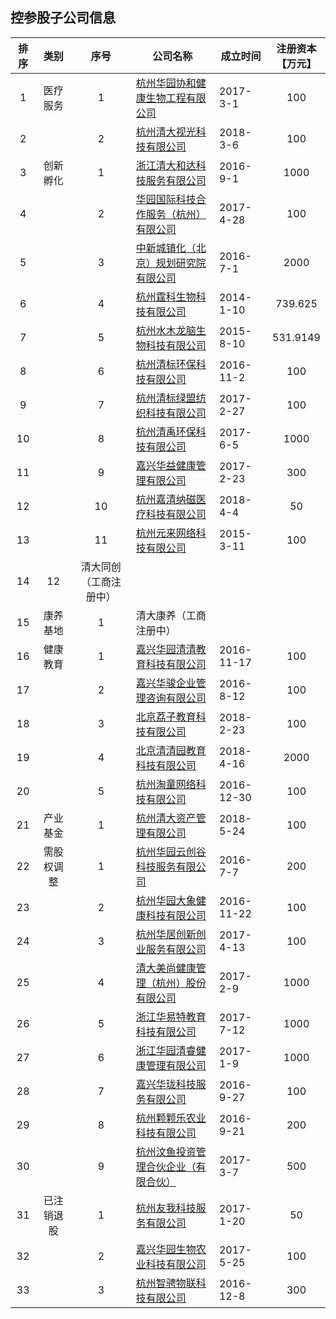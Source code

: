 ## 控参股子公司信息

|排序|类别|序号|公司名称|成立时间|注册资本<br>【万元】|
|:--:|:---:|:--:|----|----|:---:|
|1|医疗服务|1|[杭州华园协和健康生物工程有限公司](https://www.qichacha.com/firm_de434af32e24d380b27f34135e64b9f9.html)|2017-3-1|100|
|2||2|[杭州清大视光科技有限公司](https://www.qichacha.com/firm_00812c87f494a8171cc4a01e79f7bbc4.html)|2018-3-6|100|
|3|创新孵化|1|[浙江清大和达科技服务有限公司](https://www.qichacha.com/firm_a5f683012c3491fa660cf86fe7013a6e.html)|2016-9-1|1000|
|4||2|[华园国际科技合作服务（杭州）有限公司](https://www.qichacha.com/firm_7f471c915c766eb0db3e798a40dde672.html)|2017-4-28|100|
|5||3|[中新城镇化（北京）规划研究院有限公司](https://www.qichacha.com/firm_3d0fca12985c345294935308e42e2600.html)|2016-7-1|2000|
|6||4|[杭州霆科生物科技有限公司](https://www.qichacha.com/firm_7a19175e8891a0c7ade972980e10a992.html)|2014-1-10|739.625|
|7||5|[杭州水木龙脑生物科技有限公司](https://www.qichacha.com/firm_197e577d8d5f6b0d3d67bafa97474765.html)|2015-8-10|531.9149|
|8||6|[杭州清标环保科技有限公司](https://www.qichacha.com/firm_4613c625834cda570b1a2b6466a0a530.html)|2016-11-2|100|
|9||7|[杭州清标绿盟纺织科技有限公司](https://www.qichacha.com/firm_88124dbbe2706806f454ae6393d212c3.html)|2017-2-27|100|
|10||8|[杭州清禹环保科技有限公司](https://www.qichacha.com/firm_7feb16ae67c24f12fa1bb11b8286cbe4.html)|2017-6-5|1000|
|11||9|[嘉兴华益健康管理有限公司](https://www.qichacha.com/firm_8f9ae60ca6bbc8eca955463872070338.html)|2017-2-23|300|
|12||10|[杭州嘉清纳磁医疗科技有限公司](https://www.qichacha.com/firm_6b7b7adb203c4d4bc9e138483cc38bad.html)|2018-4-4|50|
|13||11|[杭州元来网络科技有限公司](https://www.qichacha.com/firm_89e9df8a94aa591a438bc09a9c28ae95.html)|2015-3-11|100|
|14|12|清大同创（工商注册中）|||
|15|康养基地|1|清大康养（工商注册中）|||
|16|健康教育|1|[嘉兴华园清清教育科技有限公司](https://www.qichacha.com/firm_3d35f784553942c17e11c3290fce3d2f.html)|2016-11-17|100|
|17||2|[嘉兴华骏企业管理咨询有限公司](https://www.qichacha.com/firm_0f5e36f303c3292992b0bb287279eb22.html)|2016-8-12|100|
|18||3|[北京荔子教育科技有限公司](https://www.qichacha.com/firm_7b54a691fc8b8e33c6574369f925de94.html)|2018-2-23|100|
|19||4|[北京清清园教育科技有限公司](https://www.qichacha.com/firm_c0337226e3b0a9ae4e6f4876024a5d98.html)|2018-4-16|2000|
|20||5|[杭州淘童网络科技有限公司](https://www.qichacha.com/firm_c9739985289b9b0da0798b8a16c6886d.html)|2016-12-30|100|
|21|产业基金|1|[杭州清大资产管理有限公司](https://www.qichacha.com/firm_c636bfa3e45adcc919f85bf96e999a2f.html)|2018-5-24|100|
|22|需股权调整|1|[杭州华园云创谷科技服务有限公司](https://www.qichacha.com/firm_bfa734c8b188568f5e4bfb23cd62eb70.html)|2016-7-7|200|
|23||2|[杭州华园大象健康科技有限公司](https://www.qichacha.com/firm_046ea69c86393b4542003fa86244e530.html)|2016-11-22|100|
|24||3|[杭州华居创新创业服务有限公司](https://www.qichacha.com/firm_6401f9b78174e645d961119b43319b77.html)|2017-4-13|100|
|25||4|[清大美尚健康管理（杭州）股份有限公司](https://www.qichacha.com/firm_3a6771d2374d48d61c1e659a61f90352.html)|2017-2-9|1000|
|26||5|[浙江华易特教育科技有限公司](https://www.qichacha.com/firm_972280437b87a62da8b3146186f441a2.html)|2017-7-12|1000|
|27||6|[浙江华园清睿健康管理有限公司](https://www.qichacha.com/firm_1ee4a0d31a875473a95f3ae9e8e88a1e.html)|2017-1-9|1000|
|28||7|[嘉兴华珑科技服务有限公司](https://www.qichacha.com/firm_39f2fb247bac2812620101739345d4d7.html)|2016-9-27|100|
|29||8|[杭州颗颗乐农业科技有限公司](https://www.qichacha.com/firm_50ac6dff96e2d2c66695af99f5a3416e.html)|2016-9-21|200|
|30||9|[杭州汶鱼投资管理合伙企业（有限合伙）](https://www.qichacha.com/firm_c966ba6fdbd2c60559a069bd69fb0c48.html)|2017-3-7|500|
|31|已注销退股|1|[杭州友我科技服务有限公司](https://www.qichacha.com/firm_8ef25729774f7e34caa212f1b2cbdc7f.html)|2017-1-20|50|
|32||2|[嘉兴华园生物农业科技有限公司](https://www.qichacha.com/firm_cacfae4ee1c280977b27555bfceb77f2.html)|2017-5-25|100|
|33||3|[杭州智骋物联科技有限公司](https://www.qichacha.com/firm_e985d7485709b41f54a974ba5b43f8a1.html)|2016-12-8|300|
